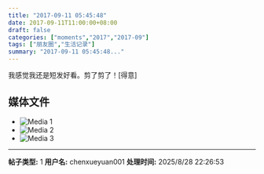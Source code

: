 ```yaml
---
title: "2017-09-11 05:45:48"
date: 2017-09-11T11:00:00+08:00
draft: false
categories: ["moments","2017","2017-09"]
tags: ["朋友圈","生活记录"]
summary: "2017-09-11 05:45:48..."
---
```


我感觉我还是短发好看。剪了剪了！[得意]

## 媒体文件

- ![Media 1](/Moments/photos/2017-09-11/201709110545480.jpg)
- ![Media 2](/Moments/photos/2017-09-11/201709110545481.jpg)
- ![Media 3](/Moments/photos/2017-09-11/201709110545482.jpg)

---

**帖子类型:** 1
**用户名:** chenxueyuan001
**处理时间:** 2025/8/28 22:26:53